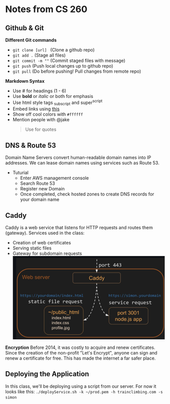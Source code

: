 # Notes from CS 260

## Github & Git

**Different Git commands**

- `git clone [url] ` (Clone a github repo)
- `git add .` (Stage all files)
- `git commit -m ""` (Commit staged files with message)
- `git push` (Push local changes up to github repo)
- `git pull` (Do before pushing! Pull changes from remote repo)

**Markdown Syntax**

- Use # for headings (1 - 6)
- Use **bold** or _italic_ or both for emphasis
- Use html style tags <sub>subscript</sub> and super<sup>script</sup>
- Embed links using [this](www.google.com)
- Show off cool colors with `#ffffff`
- Mention people with @jake
  > Use for quotes

## DNS & Route 53

Domain Name Servers convert human-readable domain names into IP addresses. We can lease domain names using services such as Route 53.

- Tuturial
  - Enter AWS management console
  - Search Route 53
  - Register new Domain
  - Once completed, check hosted zones to create DNS records for your domain name

## Caddy

Caddy is a web service that listens for HTTP requests and routes them (gateway).
Services used in the class:

- Creation of web certificates
- Serving static files
- Gateway for subdomain requests
  ![Caddy overview](static/img/Caddy.png)

**Encryption**
Before 2014, it was costly to acquire and renew certificates. Since the creation of the non-profit "Let's Encrypt", anyone can sign and renew a certificate for free.
This has made the internet a far safer place.

## Deploying the Application

In this class, we'll be deploying using a script from our server. For now it looks like this:
`./deployService.sh -k ~/prod.pem -h trainclimbing.com -s simon`
